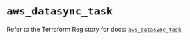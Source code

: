# `aws_datasync_task`

Refer to the Terraform Registory for docs: [`aws_datasync_task`](https://registry.terraform.io/providers/hashicorp/aws/4.67.0/docs/resources/datasync_task).
